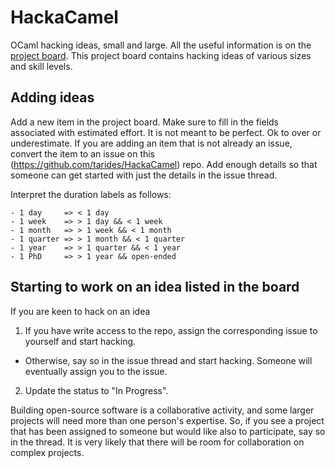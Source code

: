 # HackaCamel

OCaml hacking ideas, small and large. All the useful information is on the [project board](https://github.com/orgs/tarides/projects/32/views/1). This project board contains hacking ideas of various sizes and skill levels.  

## Adding ideas

Add a new item in the project board. Make sure to fill in the fields associated with estimated effort. It is not meant to be perfect. Ok to over or underestimate. If you are adding an item that is not already an issue, convert the item to an issue on this (https://github.com/tarides/HackaCamel) repo. Add enough details so that someone can get started with just the details in the issue thread.

Interpret the duration labels as follows:

```
- 1 day     => < 1 day
- 1 week    => > 1 day && < 1 week
- 1 month   => > 1 week && < 1 month
- 1 quarter => > 1 month && < 1 quarter
- 1 year    => > 1 quarter && < 1 year
- 1 PhD     => > 1 year && open-ended
```

## Starting to work on an idea listed in the board

If you are keen to hack on an idea

1. If you have write access to the repo, assign the corresponding issue to yourself and start hacking.
  + Otherwise, say so in the issue thread and start hacking. Someone will eventually assign you to the issue.
2. Update the status to "In Progress".

Building open-source software is a collaborative activity, and some larger projects will need more than one person's expertise. So, if you see a project that has been assigned to someone but would like also to participate, say so in the thread. It is very likely that there will be room for collaboration on complex projects.
